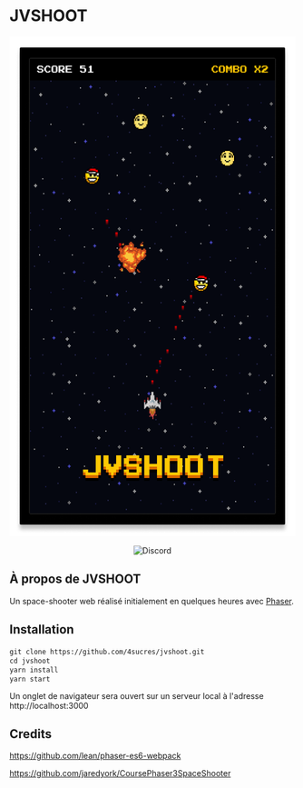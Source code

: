 # JVSHOOT

<p align="center"><img src="https://github.com/4sucres/jvshoot/raw/master/assets/docs/preview.png" height="880"></p>

<p align="center">
<img alt="Discord" src="https://img.shields.io/discord/570066757021204515?label=discord&logo=discord&style=flat-square">
</p>

## À propos de JVSHOOT

Un space-shooter web réalisé initialement en quelques heures avec [Phaser](https://phaser.io/).

## Installation

```
git clone https://github.com/4sucres/jvshoot.git
cd jvshoot
yarn install
yarn start
```

Un onglet de navigateur sera ouvert sur un serveur local à l'adresse http://localhost:3000

## Credits

https://github.com/lean/phaser-es6-webpack

https://github.com/jaredyork/CoursePhaser3SpaceShooter